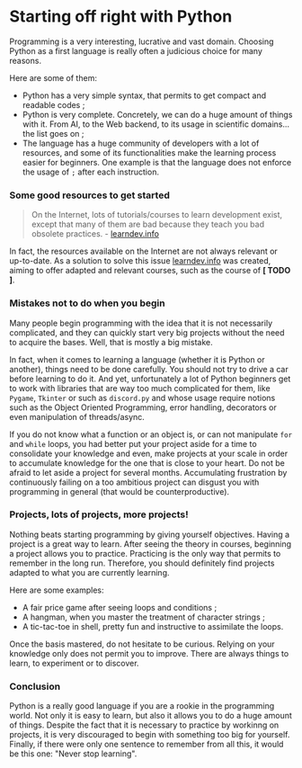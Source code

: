 # Starting off right with Python

Programming is a very interesting, lucrative and vast domain.
Choosing Python as a first language is really often a judicious choice for many reasons.

Here are some of them:
- Python has a very simple syntax, that permits to get compact and readable codes ;
- Python is very complete. Concretely, we can do a huge amount of things with it.
From AI, to the Web backend, to its usage in scientific domains... the list goes on ;
- The language has a huge community of developers with a lot of resources,
 and some of its functionalities make the learning process easier for beginners.
One example is that the language does not enforce the usage of `;` after each instruction.


### Some good resources to get started

> On the Internet, lots of tutorials/courses to learn development exist, except that many
> of them are bad because they teach you bad obsolete practices. - [learndev.info](https://www.learndev.info/en)


In fact, the resources available on the Internet are not always relevant or up-to-date.
As a solution to solve this issue [learndev.info](https://www.learndev.info/en) was created, aiming to offer adapted and relevant courses,
such as the course of **[ TODO ]**.



### Mistakes not to do when you begin

Many people begin programming with the idea that it is not necessarily complicated,
and they can quickly start very big projects without the need to acquire the bases.
Well, that is mostly a big mistake.

In fact, when it comes to learning a language (whether it is Python or another), things need to be done carefully.
You should not try to drive a car before learning to do it. And yet, unfortunately a lot of
Python beginners get to work with libraries that are way too much complicated for them, like
`Pygame`, `Tkinter` or such as `discord.py` and whose usage require notions such as the 
Object Oriented Programming, error handling, decorators or even manipulation of threads/async.

If you do not know what a function or an object is, or can not manipulate `for` and `while` loops,
you had better put your project aside for a time to consolidate your knowledge and even, make
projects at your scale in order to accumulate knowledge for the one that is close to your heart.
Do not be afraid to let aside a project for several months.
Accumulating frustration by continuously failing on a too ambitious project can disgust you 
with programming in general (that would be counterproductive).


### Projects, lots of projects, more projects!

Nothing beats starting programming by giving yourself objectives. Having a project
is a great way to learn. After seeing the theory in courses,
beginning a project allows you to practice. Practicing is the only way that permits to remember in the long run.
Therefore, you should definitely find projects adapted to what you are currently learning.

Here are some examples:
- A fair price game after seeing loops and conditions ;
- A hangman, when you master the treatment of character strings ;
- A tic-tac-toe in shell, pretty fun and instructive to assimilate the loops.

Once the basis mastered, do not hesitate to be curious. Relying on your knowledge only does not permit you to improve.
There are always things to learn, to experiment or to discover.

### Conclusion

Python is a really good language if you are a rookie in the programming world. Not only it is easy to learn,
but also it allows you to do a huge amount of things. Despite the fact that it is necessary to practice by workinng on projects,
it is very discouraged to begin with something too big for yourself.
Finally, if there were only one sentence to remember from all this, it would be this one: "Never stop learning".